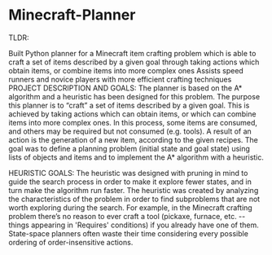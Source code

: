 # Minecraft-Planner

TLDR:

Built Python planner for a Minecraft item crafting problem which is able to craft a set of items described by a given goal through taking actions which obtain items, or combine items into more complex ones
Assists speed runners and novice players with more efficient crafting techniques
PROJECT DESCRIPTION AND GOALS: The planner is based on the A* algorithm and a heuristic has been designed for this problem. The purpose this planner is to “craft” a set of items described by a given goal. This is achieved by taking actions which can obtain items, or which can combine items into more complex ones. In this process, some items are consumed, and others may be required but not consumed (e.g. tools). A result of an action is the generation of a new item, according to the given recipes. The goal was to define a planning problem (initial state and goal state) using lists of objects and items and to implement the A* algorithm with a heuristic.

HEURISTIC GOALS: The heuristic was designed with pruning in mind to guide the search process in order to make it explore fewer states, and in turn make the algorithm run faster. The heuristic was created by analyzing the characteristics of the problem in order to find subproblems that are not worth exploring during the search. For example, in the Minecraft crafting problem there’s no reason to ever craft a tool (pickaxe, furnace, etc. -- things appearing in 'Requires' conditions) if you already have one of them. State-space planners often waste their time considering every possible ordering of order-insensitive actions.
